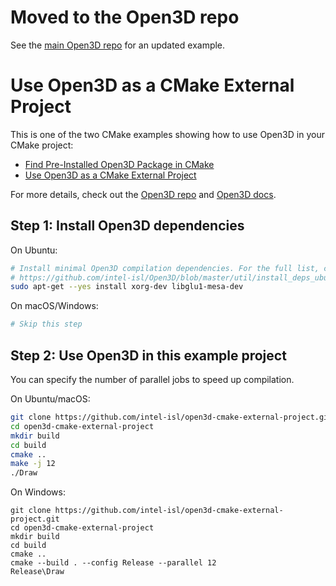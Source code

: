 # Moved to the Open3D repo

See the [main Open3D repo](https://github.com/isl-org/Open3D/tree/main/examples/cmake/open3d-cmake-external-project) for an updated example.

# Use Open3D as a CMake External Project

This is one of the two CMake examples showing how to use Open3D in your CMake
project:

* [Find Pre-Installed Open3D Package in CMake](https://github.com/intel-isl/open3d-cmake-find-package)
* [Use Open3D as a CMake External Project](https://github.com/intel-isl/open3d-cmake-external-project)

For more details, check out the [Open3D repo](https://github.com/intel-isl/Open3D) and
[Open3D docs](http://www.open3d.org/docs/release/cpp_project.html).

## Step 1: Install Open3D dependencies

On Ubuntu:

```bash
# Install minimal Open3D compilation dependencies. For the full list, checkout:
# https://github.com/intel-isl/Open3D/blob/master/util/install_deps_ubuntu.sh
sudo apt-get --yes install xorg-dev libglu1-mesa-dev
```

On macOS/Windows:

```bash
# Skip this step
```

## Step 2: Use Open3D in this example project

You can specify the number of parallel jobs to speed up compilation.

On Ubuntu/macOS:

```bash
git clone https://github.com/intel-isl/open3d-cmake-external-project.git
cd open3d-cmake-external-project
mkdir build
cd build
cmake ..
make -j 12
./Draw
```

On Windows:

```batch
git clone https://github.com/intel-isl/open3d-cmake-external-project.git
cd open3d-cmake-external-project
mkdir build
cd build
cmake ..
cmake --build . --config Release --parallel 12
Release\Draw
```
